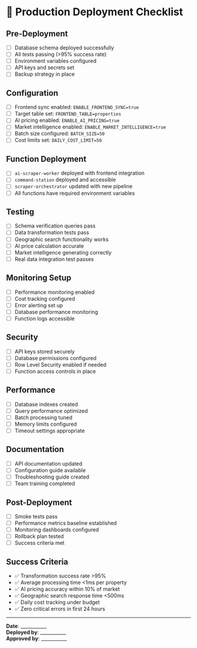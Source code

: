 # 🚀 Production Deployment Checklist

## Pre-Deployment

- [ ] Database schema deployed successfully
- [ ] All tests passing (>95% success rate)
- [ ] Environment variables configured
- [ ] API keys and secrets set
- [ ] Backup strategy in place

## Configuration

- [ ] Frontend sync enabled: `ENABLE_FRONTEND_SYNC=true`
- [ ] Target table set: `FRONTEND_TABLE=properties`
- [ ] AI pricing enabled: `ENABLE_AI_PRICING=true`
- [ ] Market intelligence enabled: `ENABLE_MARKET_INTELLIGENCE=true`
- [ ] Batch size configured: `BATCH_SIZE=50`
- [ ] Cost limits set: `DAILY_COST_LIMIT=50`

## Function Deployment

- [ ] `ai-scraper-worker` deployed with frontend integration
- [ ] `command-station` deployed and accessible
- [ ] `scraper-orchestrator` updated with new pipeline
- [ ] All functions have required environment variables

## Testing

- [ ] Schema verification queries pass
- [ ] Data transformation tests pass
- [ ] Geographic search functionality works
- [ ] AI price calculation accurate
- [ ] Market intelligence generating correctly
- [ ] Real data integration test passes

## Monitoring Setup

- [ ] Performance monitoring enabled
- [ ] Cost tracking configured
- [ ] Error alerting set up
- [ ] Database performance monitoring
- [ ] Function logs accessible

## Security

- [ ] API keys stored securely
- [ ] Database permissions configured
- [ ] Row Level Security enabled if needed
- [ ] Function access controls in place

## Performance

- [ ] Database indexes created
- [ ] Query performance optimized
- [ ] Batch processing tuned
- [ ] Memory limits configured
- [ ] Timeout settings appropriate

## Documentation

- [ ] API documentation updated
- [ ] Configuration guide available
- [ ] Troubleshooting guide created
- [ ] Team training completed

## Post-Deployment

- [ ] Smoke tests pass
- [ ] Performance metrics baseline established
- [ ] Monitoring dashboards configured
- [ ] Rollback plan tested
- [ ] Success criteria met

## Success Criteria

- ✅ Transformation success rate >95%
- ✅ Average processing time <1ms per property
- ✅ AI pricing accuracy within 10% of market
- ✅ Geographic search response time <500ms
- ✅ Daily cost tracking under budget
- ✅ Zero critical errors in first 24 hours

---

**Date**: ___________  
**Deployed by**: ___________  
**Approved by**: ___________

